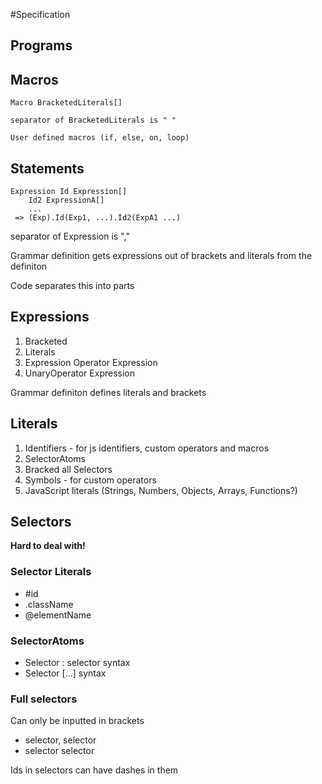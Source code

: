 #Specification

## Programs

## Macros

```
Macro BracketedLiterals[]

separator of BracketedLiterals is " "

User defined macros (if, else, on, loop)
```

## Statements

```
Expression Id Expression[]
    Id2 ExpressionA[]
    ...
 => (Exp).Id(Exp1, ...).Id2(ExpA1 ...)
```

separator of Expression is ","

Grammar definition gets expressions out of brackets and literals from the definiton

Code separates this into parts

## Expressions

1. Bracketed
2. Literals
4. Expression Operator Expression
3. UnaryOperator Expression

Grammar definiton defines literals and brackets

## Literals

1. Identifiers - for js identifiers, custom operators and macros
3. SelectorAtoms
4. Bracked all Selectors
4. Symbols - for custom operators 
5. JavaScript literals (Strings, Numbers, Objects, Arrays, Functions?)

## Selectors
**Hard to deal with!**
### Selector Literals
* #id
* .className
* @elementName

### SelectorAtoms
* Selector : selector syntax
* Selector [...] syntax

### Full selectors
Can only be inputted in brackets
* selector, selector
* selector selector

Ids in selectors can have dashes in them


